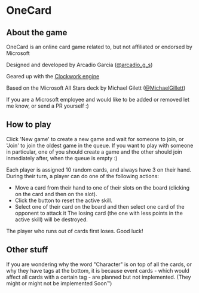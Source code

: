 # OneCard

## About the game

OneCard is an online card game related to, but not affiliated or endorsed by Microsoft

Designed and developed by Arcadio Garcia ([@arcadio_g_s](https://twitter.com/arcadio_g_s))

Geared up with the [Clockwork engine](http://clockwork.js.org/)

Based on the Microsoft All Stars deck by Michael Gilett ([@MichaelGillett](https://twitter.com/MichaelGillett))

If you are a Microsoft employee and would like to be added or removed let me know, or send a PR yourself :)

## How to play

Click 'New game' to create a new game and wait for someone to join, or 'Join' to join the oldest game in the queue. If you want to play with someone in particular, one of you should create a game and the other should join inmediately after, when the queue is empty :)

Each player is assigned 10 random cards, and always have 3 on their hand. During their turn, a player can do one of the following actions:

 - Move a card from their hand to one of their slots on the board (clicking on the card and then on the slot).
 - Click the button to reset the active skill.
 - Select one of their card on the board and then select one card of the opponent to attack it The losing card (the one with less points in the active skill) will be destroyed.

 The player who runs out of cards first loses. Good luck!

 ## Other stuff

 If you are wondering why the word "Character" is on top of all the cards, or why they have tags at the bottom, it is because event cards - which would affect all cards with a certain tag - are planned but not implemented. (They might or might not be implemented Soon™)
